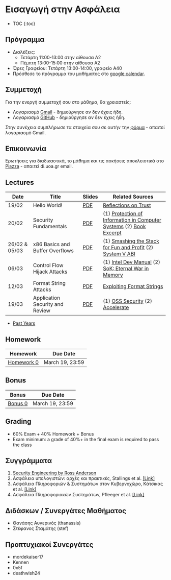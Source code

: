 #  Εισαγωγή στην Ασφάλεια

* TOC
{:toc}

## Πρόγραμμα

* Διαλέξεις:
    * Τετάρτη 11:00-13:00 στην αίθουσα Α2
    * Πέμπτη 13:00-15:00 στην αίθουσα Α2
* Ώρες Γραφείου: Τετάρτη 13:00-14:00, γραφείο Α40
* Πρόσθεσε το πρόγραμμα του μαθήματος στο [google calendar](https://calendar.google.com/calendar/u/3?cid=Y19mMDU1MTYyMjcyYjI1ZjY5ZThhYjcxODY2OTYzMmNiOGJiYTc5MDJjYTYzYThlNTRiZGFhOGVjYTJkYTA0NDg0QGdyb3VwLmNhbGVuZGFyLmdvb2dsZS5jb20).

## Συμμετοχή

Για την ενεργή συμμετοχή σου στο μάθημα, θα χρειαστείς:

* Λογαριασμό [Gmail](https://accounts.google.com/SignUp) - δημιούργησε αν δεν έχεις ήδη.
* Λογαριασμό [GitHub](https://github.com/join) - δημιούργησε αν δεν έχεις ήδη.

Στην συνέχεια συμπλήρωσε τα στοιχεία σου σε αυτήν την [φόρμα](https://forms.gle/5f1GroXqks6dfVpS7) - απαιτεί λογαριασμό Gmail.

## Επικοινωνία

Ερωτήσεις για διαδικαστικά, το μάθημα και τις ασκήσεις αποκλειστικά στο [Piazza](https://piazza.com/uoa.gr/spring2025/1c4cb7f) - απαιτεί di.uoa.gr email.

## Lectures

| Date | Title | Slides | Related Sources |
| --- | --- | --- | --- |
| 19/02 | Hello World! | [PDF](./resources/00-introduction.pdf) | [Reflections on Trust](https://www.cs.cmu.edu/~rdriley/487/papers/Thompson_1984_ReflectionsonTrustingTrust.pdf)|
| 20/02 | Security Fundamentals | [PDF](./resources/01-security-fundamentals.pdf) | (1) [Protection of Information in Computer Systems](https://www.cl.cam.ac.uk/teaching/1011/R01/75-protection.pdf) (2) [Book Excerpt](https://beerkay.github.io/cs529/content/papers/saltzerschroeder.pdf) |
| 26/02 & 05/03 | x86 Basics and Buffer Overflows | [PDF](./resources/02-x86-buffer-overflows.pdf) | (1) [Smashing the Stack for Fun and Profit](http://phrack.org/issues/49/14.html#article) (2) [System V ABI](https://refspecs.linuxbase.org/elf/x86_64-abi-0.99.pdf) |
| 06/03 | Control Flow Hijack Attacks | [PDF](./resources/04-control-flow-hijacks.pdf) | (1) [Intel Dev Manual](https://www.intel.com/content/www/us/en/developer/articles/technical/intel-sdm.html) (2) [SoK: Eternal War in Memory](https://people.eecs.berkeley.edu/~dawnsong/papers/Oakland13-SoK-CR.pdf) |
| 12/03 | Format String Attacks | [PDF](./resources/05-format-string-attacks.pdf) | [Exploiting Format Strings](https://cs155.stanford.edu/papers/formatstring-1.2.pdf) |
| 19/03 | Application Security and Review | [PDF](./resources/06-appsec-and-review.pdf) | (1) [OSS Security](https://www.linuxfoundation.org/hubfs/LF%20Research/MaintainerSecurityBPs_011724.pdf?hsLang=en) (2) [Accelerate](https://github.com/LuckyDudeThakur/EBooks/blob/master/Accelerate%20-%20Building%20and%20Scaling%20High%20Performing%20Technology%20Organisations%20-%20Nicole%20Fergrson.pdf) |

* [Past Years](https://ys13.chatzi.org/)

## Homework

| Homework | Due Date |
| --- | --- |
| [Homework 0](https://classroom.github.com/a/O3y_pTl_) | March 19, 23:59 |

## Bonus

| Bonus | Due Date |
| --- | --- |
| [Bonus 0](https://classroom.github.com/a/Gmlu2CDI) | March 19, 23:59 |

## Grading

* 60% Exam + 40% Homework + Bonus
* Exam minimum: a grade of 40%+ in the final exam is required to pass the class

## Συγγράμματα

1. [Security Engineering by Ross Anderson](https://github.com/tpn/pdfs/blob/master/Security%20Engineering%20-%20Ross%20Anderson%20(v1).pdf)
1. Ασφάλεια υπολογιστών: αρχές και πρακτικές, Stallings et al. [[Link]](https://service.eudoxus.gr/search/#a/id:50656354/0)
1. Ασφάλεια Πληροφοριών & Συστημάτων στον Κυβερνοχώρο, Κάτσικας et al. [[Link]](https://service.eudoxus.gr/search/#a/id:50656354/0)
1. Ασφάλεια Πληροφοριακών Συστημάτων, Pfleeger et al. [[Link]](https://service.eudoxus.gr/search/#a/id:50656354/0)

## Διδάσκων / Συνεργάτες Μαθήματος

* Θανάσης Αυγερινός (thanassis)
* Στέφανος Σταμάτης (stef)

## Προπτυχιακοί Συνεργάτες

* mordekaiser17
* Kennen
* 0x5f
* deathwish24
